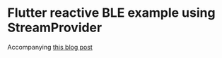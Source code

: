 # Flutter reactive BLE example using StreamProvider 

Accompanying [this blog post](https://www.ubiqueiot.com/posts/flutter-ble-streamprovider)
